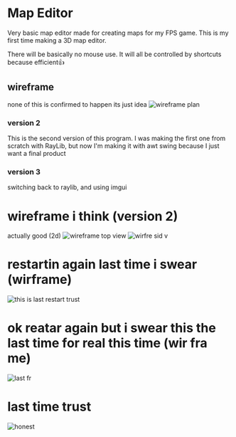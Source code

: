 # Map Editor
Very basic map editor made for creating maps for my FPS game. This is my first time making a 3D map editor.

There will be basically no mouse use. It will all be controlled by shortcuts because efficient👍

## wireframe
none of this is confirmed to happen its just idea
![wireframe plan](https://i.imgur.com/Ek1wa8T.png)

### version 2
This is the second version of this program. I was making the first one from scratch with RayLib, but now I'm making it with awt swing because I just want a final product
### version 3
switching back to raylib, and using imgui 

# wireframe i think (version 2)
actually good (2d)
![wireframe top view](https://i.imgur.com/qu2fxoT.png)
![wirfre sid v](https://i.imgur.com/eaa2dQP.png)

# restartin again last time i swear (wirframe)
![this is last restart trust](https://i.imgur.com/2n64s64.png)

# ok reatar again but i swear this the last time for real this time (wir fra me)
![last fr](https://i.imgur.com/pBp18jy.png)

# last time trust
![honest](https://i.imgur.com/BEQOiAg.png)